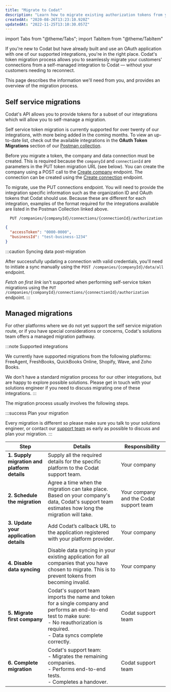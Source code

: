 ```yaml
---
title: "Migrate to Codat"
description: "Learn how to migrate existing authorization tokens from your existing integrations to Codat"
createdAt: "2020-08-26T13:23:10.920Z"
updatedAt: "2022-11-25T13:10:30.057Z"
---
```



import Tabs from "@theme/Tabs";
import TabItem from "@theme/TabItem"


If you're new to Codat but have already built and use an OAuth application with one of our supported integrations, you're in the right place. Codat's token migration process allows you to seamlessly migrate your customers' connections from a self-managed integration to Codat — without your customers needing to reconnect.

This page describes the information we'll need from you, and provides an overview of the migration process.

## Self service migrations

Codat's API allows you to provide tokens for a subset of our integrations which will allow you to self-manage a migration.

Self service token migration is currently supported for over twenty of our integrations, with more being added in the coming months. To view an up-to-date list, check out the available integrations in the **OAuth Token Migrations** section of our <a href="https://postman.codat.io/#88a1864c-60e8-4105-bea9-e55314d6b74d" target="_blank" class="external">Postman collection</a>.

Before you migrate a token, the company and data connection must be created. This is required because the `companyId` and `connectionId` are parameters in the PUT token migration URL (see below). You can create the company using a POST call to the [Create company](/codat-api#/operations/create-company) endpoint. The connection can be created using the [Create connection](/codat-api#/operations/create-data-connection) endpoint.

To migrate, use the PUT connections endpoint. You will need to provide the integration specific information such as the organization ID and OAuth tokens that Codat should use. Because these are different for each integration, examples of the format required for the integrations available are listed in the Postman Collection linked above.

<Tabs>

<Tabitem value="Request URL" label="Request URL">

```http request title="Authorize connection"
  PUT /companies/{companyId}/connections/{connectionId}/authorization
```

</Tabitem>

<Tabitem value="Request Body" label="Request Body">

```json
{
  "accessToken": "0000-0000",
  "businessId": "test-business-1234"
}
```

</Tabitem>

</Tabs>


:::caution Syncing data post-migration

After successfully updating a connection with valid credentials, you'll need to initiate a sync manually using the `POST ​/companies​/{companyId}​/data​/all` endpoint.

_Fetch on first link_ isn't supported when performing self-service token migrations using the `PUT /companies/{companyId}/connections/{connectionId}/authorization` endpoint.
:::

## Managed migrations

For other platforms where we do not yet support the self service migration route, or if you have special considerations or concerns, Codat's solutions team offers a managed migration pathway.


:::note Supported integrations

We currently have supported migrations from the following platforms: FreeAgent, FreshBooks, QuickBooks Online, Shopify, Wave, and Zoho Books.

We don't have a standard migration process for our other integrations, but are happy to explore possible solutions. Please get in touch with your solutions engineer if you need to discuss migrating one of these integrations.
:::

The migration process usually involves the following steps.

:::success Plan your migration

Every migration is different so please make sure you talk to your solutions engineer, or contact our [support team](mailto:support@codat.io) as early as possible to discuss and plan your migration.
:::

| Step                                         | Details                                                                                                                                                                  | Responsibility                          |
| -------------------------------------------- | ------------------------------------------------------------------------------------------------------------------------------------------------------------------------ | --------------------------------------- |
| **1. Supply migration and platform details** | Supply all the required details for the specific platform to the Codat support team. | Your company                            |
| **2. Schedule the migration**                | Agree a time when the migration can take place. Based on your company's data, Codat's support team estimates how long the migration will take.                           | Your company and the Codat support team |
| **3. Update your application details**       | Add Codat’s callback URL to the application registered with your platform provider.                                                                                      | Your company                            |
| **4. Disable data syncing**                  | Disable data syncing in your existing application for all companies that you have chosen to migrate. This is to prevent tokens from becoming invalid.                    | Your company                            |
| **5. Migrate first company**                 | Codat's support team imports the name and token for a single company and performs an end-to-end test to make sure: <br/> - No reauthorization is required.<br/> - Data syncs complete correctly. | Codat support team |
| **6. Complete migration** | Codat's support team:<br/>- Migrates the remaining companies.<br/>- Performs end-to-end tests.<br/>- Completes a handover. | Codat support team |
